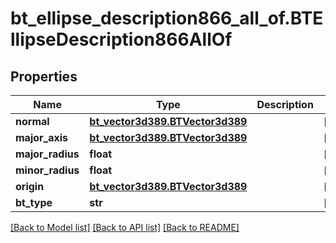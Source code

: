 # bt_ellipse_description866_all_of.BTEllipseDescription866AllOf

## Properties
Name | Type | Description | Notes
------------ | ------------- | ------------- | -------------
**normal** | [**bt_vector3d389.BTVector3d389**](BTVector3d389.md) |  | [optional] 
**major_axis** | [**bt_vector3d389.BTVector3d389**](BTVector3d389.md) |  | [optional] 
**major_radius** | **float** |  | [optional] 
**minor_radius** | **float** |  | [optional] 
**origin** | [**bt_vector3d389.BTVector3d389**](BTVector3d389.md) |  | [optional] 
**bt_type** | **str** |  | [optional] 

[[Back to Model list]](../README.md#documentation-for-models) [[Back to API list]](../README.md#documentation-for-api-endpoints) [[Back to README]](../README.md)



